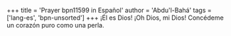 +++
title = 'Prayer bpn11599 in Español'
author = 'Abdu'l-Bahá'
tags = ['lang-es', 'bpn-unsorted']
+++
¡Él es Dios! ¡Oh Dios, mi Dios! Concédeme un corazón puro como una perla.
